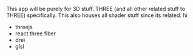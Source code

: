 This app will be purely for 3D stuff. THREE (and all other related stuff to THREE) specifically. This also houses all shader stuff since its related.
hi

- threejs
- react three fiber
- drei
- glsl
